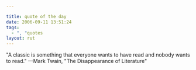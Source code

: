 ```yaml
---

title: quote of the day
date: 2006-09-11 13:51:24
tags:
  - ", "quotes
layout: rut
---
```


"A classic is something that everyone wants to have read and nobody wants to read."  &mdash;Mark Twain, "The Disappearance of Literature"


